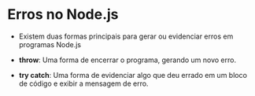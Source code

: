 # Erros no Node.js

- Existem duas formas principais para gerar ou evidenciar erros em programas Node.js

- **throw**: Uma forma de encerrar o programa, gerando um novo erro.

- **try catch**: Uma forma de evidenciar algo que deu errado em um bloco de código e exibir a mensagem de erro.